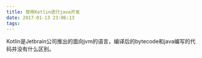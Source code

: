 ```yaml
---
title: 使用Kotlin进行java开发
date: 2017-01-13 23:06:13
tags:
---
```


Kotlin是Jetbrain公司推出的面向jvm的语言，编译后的bytecode和java编写的代码并没有什么区别。